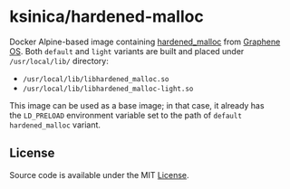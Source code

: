 # ksinica/hardened-malloc

Docker Alpine-based image containing [hardened_malloc](https://github.com/GrapheneOS/hardened_malloc) from [Graphene OS](https://grapheneos.org).
Both `default` and `light` variants are built and placed under `/usr/local/lib/` directory:

- `/usr/local/lib/libhardened_malloc.so`
- `/usr/local/lib/libhardened_malloc-light.so`

This image can be used as a base image; in that case, it already has the `LD_PRELOAD` environment variable set to the path of `default` `hardened_malloc` variant.

## License

Source code is available under the MIT [License](/LICENSE).
